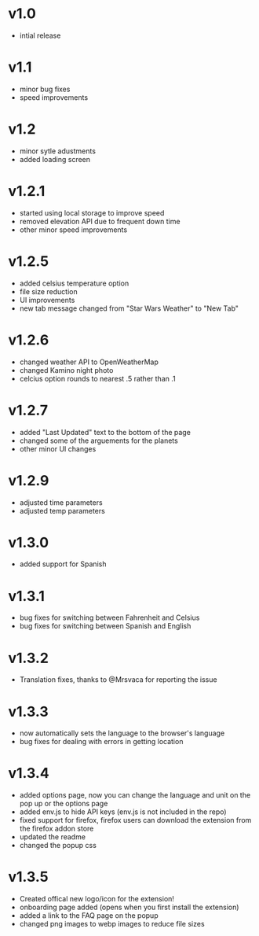 # v1.0
- intial release
 
# v1.1
- minor bug fixes
- speed improvements

# v1.2
- minor sytle adustments
- added loading screen

# v1.2.1
- started using local storage to improve speed
- removed elevation API due to frequent down time
- other minor speed improvements

# v1.2.5
- added celsius temperature option
- file size reduction
- UI improvements
- new tab message changed from "Star Wars Weather" to "New Tab"

# v1.2.6
- changed weather API to OpenWeatherMap
- changed Kamino night photo
- celcius option rounds to nearest .5 rather than .1

# v1.2.7
- added "Last Updated" text to the bottom of the page
- changed some of the arguements for the planets
- other minor UI changes

# v1.2.9
- adjusted time parameters
- adjusted temp parameters

# v1.3.0 
- added support for Spanish

# v1.3.1
- bug fixes for switching between Fahrenheit and Celsius
- bug fixes for switching between Spanish and English

# v1.3.2
- Translation fixes, thanks to @Mrsvaca for reporting the issue

# v1.3.3
- now automatically sets the language to the browser's language
- bug fixes for dealing with errors in getting location

# v1.3.4
- added options page, now you can change the language and unit on the pop up or the options page
- added env.js to hide API keys (env.js is not included in the repo)
- fixed support for firefox, firefox users can download the extension from the firefox addon store 
- updated the readme
- changed the popup css

# v1.3.5
- Created offical new logo/icon for the extension!
- onboarding page added (opens when you first install the extension)
- added a link to the FAQ page on the popup
- changed png images to webp images to reduce file sizes